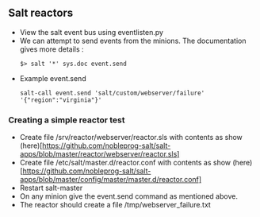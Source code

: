 ## Salt reactors
- View the salt event bus using eventlisten.py
- We can attempt to send events from the minions. The documentation gives more details :      
  ```
  $> salt '*' sys.doc event.send
  ```
- Example event.send        
  ```
  salt-call event.send 'salt/custom/webserver/failure' '{"region":"virginia"}'
  ```

### Creating a simple reactor test
- Create file /srv/reactor/webserver/reactor.sls with contents as show (here)[https://github.com/nobleprog-salt/salt-apps/blob/master/reactor/webserver/reactor.sls]        
- Create file /etc/salt/master.d/reactor.conf with contents as show (here)[https://github.com/nobleprog-salt/salt-apps/blob/master/config/master/master.d/reactor.conf]    
- Restart salt-master
- On any minion give the event.send command as mentioned above.
- The reactor should create a file /tmp/webserver_failure.txt

